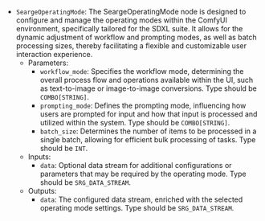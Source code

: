 - `SeargeOperatingMode`: The SeargeOperatingMode node is designed to configure and manage the operating modes within the ComfyUI environment, specifically tailored for the SDXL suite. It allows for the dynamic adjustment of workflow and prompting modes, as well as batch processing sizes, thereby facilitating a flexible and customizable user interaction experience.
    - Parameters:
        - `workflow_mode`: Specifies the workflow mode, determining the overall process flow and operations available within the UI, such as text-to-image or image-to-image conversions. Type should be `COMBO[STRING]`.
        - `prompting_mode`: Defines the prompting mode, influencing how users are prompted for input and how that input is processed and utilized within the system. Type should be `COMBO[STRING]`.
        - `batch_size`: Determines the number of items to be processed in a single batch, allowing for efficient bulk processing of tasks. Type should be `INT`.
    - Inputs:
        - `data`: Optional data stream for additional configurations or parameters that may be required by the operating mode. Type should be `SRG_DATA_STREAM`.
    - Outputs:
        - `data`: The configured data stream, enriched with the selected operating mode settings. Type should be `SRG_DATA_STREAM`.
